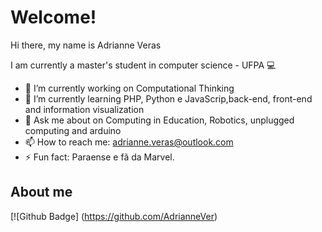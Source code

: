 # Welcome!
Hi there, my name is Adrianne Veras 

I am currently a master's student in computer science - UFPA 💻

- 🔭 I’m currently working on Computational Thinking
- 🌱 I’m currently learning PHP, Python e JavaScrip,back-end, front-end and information visualization
- 💬 Ask me about on Computing in Education, Robotics, unplugged computing and arduino
- 📫 How to reach me: adrianne.veras@outlook.com
- ⚡ Fun fact: Paraense e fã da Marvel.

## About me

[![Github Badge] (https://github.com/AdrianneVer)

<!--
**AdrianneVer/AdrianneVer** is a ✨ _special_ ✨ repository because its `README.md` (this file) appears on your GitHub profile.


- 😄 Pronouns: ...
